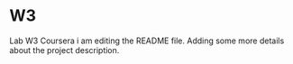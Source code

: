 # W3
Lab W3 Coursera
i am editing the README file.
Adding some more details about the project description.
